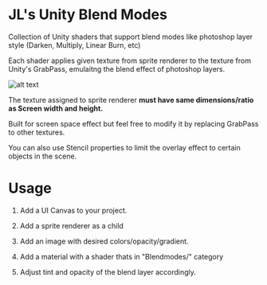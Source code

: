 # JL's Unity Blend Modes
Collection of Unity shaders that support blend modes like photoshop layer style (Darken, Multiply, Linear Burn, etc)

Each shader applies given texture from sprite renderer to the texture from Unity's GrabPass, emulaitng the blend effect of photoshop layers.

![alt text](https://raw.githubusercontent.com/penandlim/JL-s-Unity-Blend-Modes/master/preview.png "Preview")

The texture assigned to sprite renderer **must have same dimensions/ratio as Screen width and height.**

Built for screen space effect but feel free to modify it by replacing GrabPass to other textures.

You can also use Stencil properties to limit the overlay effect to certain objects in the scene.

# Usage
1. Add a UI Canvas to your project.

2. Add a sprite renderer as a child

3. Add an image with desired colors/opacity/gradient.

4. Add a material with a shader thats in "Blendmodes/" category

5. Adjust tint and opacity of the blend layer accordingly.
